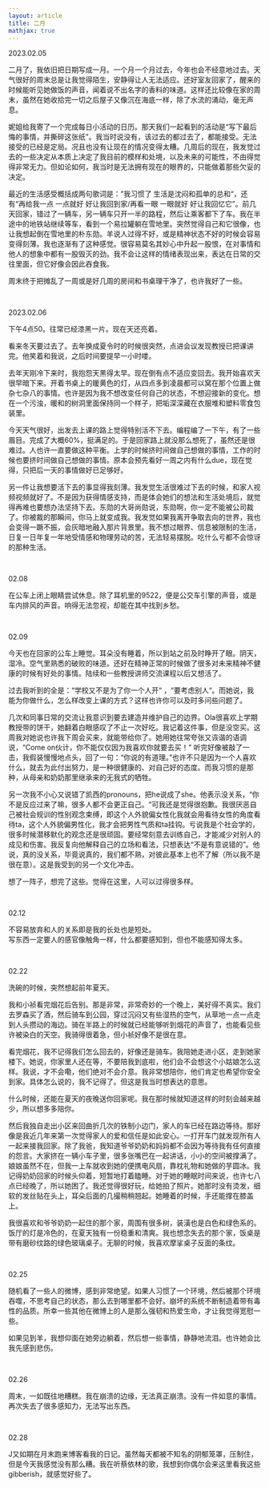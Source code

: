 ```yaml
---
layout: article
title: 二月
mathjax: true
---
```


2023.02.05  

二月了，我依旧把日期写成一月。一个月一个月过去，今年也会不经意地过去。天气很好的周末总是让我觉得陌生，安静得让人无法适应。还好室友回家了，醒来的时候能听见她做饭的声音，闻着说不出名字的香料的味道。这样还比较像在家的周末，虽然在她收拾完一切之后屋子又像沉在海底一样，除了水流的涌动，毫无声息。  

妮姐给我寄了一个完成每日小活动的日历。那天我们一起看到的活动是“写下最后悔的事情，并撕碎这张纸”。我当时说没有，该过去的都过去了，都能接受。无法接受的已经是定局。况且也没有让现在的情况变得太糟。几周后的现在，我发觉过去的一些决定从本质上决定了我目前的模样和处境，以及未来的可能性，不由得觉得非常无力。但如论如何，我当时是无法拥有现在的眼界的，只能做着那些欠妥的决定。 

最近的生活感受概括成两句歌词是：”我习惯了 生活是沈闷和孤单的总和“，还有“再给我一点 一点就好 好让我回到家/再看一眼 一眼就好 好让我回忆它”。前几天回家，错过了一辆车，另一辆车只开一半的路程，然后让乘客都下了车。我在半途中的地铁站继续等车，看到一个易拉罐躺在雪地里。突然觉得自己和它很像，也让我想起倒在雪地里的朴东勋。羊说人过得不好，或是精神状态不好的时候会容易变得刻薄。我也逐渐有了这种感觉。很容易莫名其妙心中升起一股恨，在对事情和他人的想象中都有一股毁灭的劲。我不会让这样的情绪表现出来，表达在日常的交往里面，但它好像会因此吞食我。  

周末终于把摊乱了一周或是好几周的房间和书桌理干净了，也许我好了一些。

&nbsp;

2023.02.06  

下午4点50。往常已经漆黑一片。现在天还亮着。

看来冬天要过去了。去年换成夏令时的时候很突然，点进会议发现教授已把课讲完。他笑着和我说，之后时间要提早一小时喽。

去年天刚冷下来时，我抱怨天黑得太早。现在倒有点不适应变回去。我开始喜欢天很早暗下来。开着书桌上的暖黄色的灯，从四点多到凌晨都可以窝在那个位置上做杂七杂八的事情。也许是因为我不想改变任何自己的状态，不想迎接新的变化。想在一个污浊，暖和的树洞里面保持同一个样子，把垢深深藏在衣服堆和塑料零食包装里。

今天天气很好，出发去上课的路上觉得特别活不下去。编程编了一下午，有了一些眉目。完成了大概60%，挺满足的。于是回家路上就没那么想死了，虽然还是很难过。人也许一直要做这种平衡。上学的时候挤时间做自己想做的事情，工作的时候也要挤时间做自己想做的事情。原本会预先看好一周之内有什么due，现在觉得，只把后一天的事情做好已足够好。

另一件让我想要活下去的事显得我刻薄。我发觉生活很难过下去的时候，和家人视频视频就好了。不是因为获得情感支持，而是体会她们的想法和生活处境后，就觉得再难也要想办法坚持下去。东勋的大哥尚勋说，东勋啊，你一定不能被公司裁了。你被裁的那瞬间，你马上就变成我。我发觉如果我离开争取去向的世界，我也会变得一蹶不振，会灰暗地融入那片背景里。我不想过眼界、信息被限制的生活，日复一日年复一年地受情感和物理劳动的苦，无法轻易摆脱。吃什么亏都不会惊讶的那种生活。

&nbsp;

02.08  

在公车上闭上眼睛尝试休息。除了耳机里的9522，便是公交车引擎的声音，或是车内排风的声音。响得无法忽视，却能在其中找到乡愁。

&nbsp;

02.09  

今天也在回家的公车上睡觉。耳朵没有睡着，所以到站之前及时睁开了眼。阴天，湿冷。空气里熟悉的破败的味道。还好在精神正常的时候做了很多对未来精神不健康的时候有好处的事情。陆续和一些教授讲师交流课程以后又想活了。  

过去我听到的全是：“学校又不是为了你一个人开“ ，“要考虑别人“。而她说，我能为你做什么，怎么样改变上课的方式？这样也许你可以及时多问些问题了。   

几次和同事日常的交流让我意识到要去建造并维护自己的边界。Ola很喜欢上学期教授带的饼干，她翻着白眼感叹了不止一次好吃。我记着这件事，但是没空买。这周我对她说也许我下周会买来，就能带给你了。她用她往常夸张又诙谐的语调说，“Come on伙计，你不能仅仅因为我喜欢你就要去买！” 听完好像被敲了一击，我假装慢慢地点头，回了一句：“你说的有道理。”也许不只是因为一个人喜欢什么，就去为此付出努力，是一种很健康的、对自己好的态度。而我习惯的是那种，从母亲和奶奶那里继承来的无我式的牺牲。

另一次我不小心又说错了凯西的pronouns，把he说成了she。他表示没关系，“你不是反应过来了嘛，很多人都不会更正自己。“可我还是觉得很抱歉。我很厌恶自己被社会规训的性别观念束缚，即这个人外貌偏女性化我就会用看待女性的角度看待ta，这个人外貌偏男性化，我才会把男性气质和ta挂钩。亏说我是个社会学的，很多时候潜移默化的观念还是很顽固。要经常刻意去训练自己，才能减少对别人的成见和伤害。我反复向他解释自己的立场和看法，只想表达“不是有意说错的”。他说，真的没关系，毕竟说真的，我们都不熟，对彼此基本上也不了解（所以我不是很在意）。这是我受到的另一个文化冲击。  

想了一阵子，想完了这些。觉得在这里，人可以过得很多样。

&nbsp;

02.12  

不容易放弃和人的关系即是我的长处也是短处。  
写东西一定要人的感官像触角一样，什么都要感知到，但也不能感知得太多。

&nbsp;

02.22  

洗碗的时候，突然想起前年夏天。  

我和小祯看完烟花后告别。那是非常，非常奇妙的一个晚上，美好得不真实。我们去罗森买了酒，然后骑车到公园，穿过沉闷又有些湿热的空气，从草地一点一点走到人头攒动的海边。骑在半路上的时候就已经能够听到烟花的声音了，也能看见些许被染白的天空。我骑得很着急，但小祯好像不是很在意。  

看完烟花，我不记得我们怎么回去的，好像还是骑车。我陪她走进小区，走到她家楼下。她说，你家里人还在等，不要陪我到底啦，他们会不会想这个小姑娘怎么这样。我说，才不会嘞，他们绝对不会介意。我非常想陪你，他们肯定也希望你安全到家。具体怎么说的，我不记得了。但这是我当时想表达的意思。  

什么时候，还能在夏天的夜晚送你回家呢。我在那时候就知道这样的时刻会越来越少，所以想多多陪你。 

然后我独自走出小区来回曲折几次的铁制小边门，家人的车已经在路边等待。那好像是我近几年来第一次觉得家人的爱和信任是如此安心。一打开车门就发现所有人一起来接我回家。除了我爸，我知道爷爷奶奶和妈妈都不会因为等待我有任何直接的怨言。大家挤在一辆小车子里，很多张嘴巴在一起讲话，小小的空间被撑满了。娘娘虽然不在，但我一上车就收到她的便携电风扇，靠枕礼物和她做的芋圆冰。我记得奶奶回家的时候头仰着，短暂地打着瞌睡。对于她的睡眠时间来说，也许七八点已经晚了，所以她困了。我还觉得很好玩，给她拍了照片。她那时没有烫发，细软的发丝贴在头上，耳朵后面的几撮稍稍翘起。她睡着的时候，手还能撑在膝盖上。

我很喜欢和爷爷奶奶一起住的那个家，周围有很多树，装潢也是白色和绿色系的。饭厅的灯是冷色的，在夏天独有一份稳重和清爽。我也想念失去的那个家，饭桌是带有磨砂纹路的绿色玻璃桌子。无聊的时候，我喜欢摩挲桌子反面的条纹。  

&nbsp;

02.25  

随机看了一些人的微博，感到非常绝望。如果人习惯了一个环境，然后被那个环境吞噬，不思考自己的状态，那么去到哪里都不会好。崩坏的系统不断制造着带有毒性的品质。所幸一些其他在微博上的人是那么强韧和热爱生命，才让我觉得宽慰一些。

如果见到羊，我想仰面在她旁边躺着，然后想一些事情，静静地流泪。也许她会比我先感到悲伤。 

&nbsp;

02.26  

周末，一如既往地糟糕。我在崩溃的边缘，无法真正崩溃。没有一件如意的事情。再次失去了很多感知力，无法写出东西。  

&nbsp;

02.28  

J又如期在月末跑来博客看我的日记。虽然每天都被不知名的阴郁笼罩，压制住，但是今天我感觉没有那么糟。我在听蔡依林的歌，我想到你偶尔会来这里看我这些gibberish，就感觉好些了。



